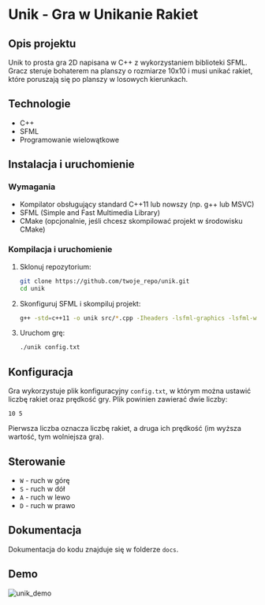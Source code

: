 # Unik - Gra w Unikanie Rakiet

## Opis projektu
Unik to prosta gra 2D napisana w C++ z wykorzystaniem biblioteki SFML. Gracz steruje bohaterem na planszy o rozmiarze 10x10 i musi unikać rakiet, które poruszają się po planszy w losowych kierunkach.

## Technologie
- C++
- SFML
- Programowanie wielowątkowe

## Instalacja i uruchomienie
### Wymagania
- Kompilator obsługujący standard C++11 lub nowszy (np. g++ lub MSVC)
- SFML (Simple and Fast Multimedia Library)
- CMake (opcjonalnie, jeśli chcesz skompilować projekt w środowisku CMake)

### Kompilacja i uruchomienie
1. Sklonuj repozytorium:
   ```sh
   git clone https://github.com/twoje_repo/unik.git
   cd unik
   ```
2. Skonfiguruj SFML i skompiluj projekt:
   ```sh
   g++ -std=c++11 -o unik src/*.cpp -Iheaders -lsfml-graphics -lsfml-window -lsfml-system
   ```
3. Uruchom grę:
   ```sh
   ./unik config.txt
   ```

## Konfiguracja
Gra wykorzystuje plik konfiguracyjny `config.txt`, w którym można ustawić liczbę rakiet oraz prędkość gry. Plik powinien zawierać dwie liczby:
```
10 5
```
Pierwsza liczba oznacza liczbę rakiet, a druga ich prędkość (im wyższa wartość, tym wolniejsza gra).

## Sterowanie
- `W` - ruch w górę
- `S` - ruch w dół
- `A` - ruch w lewo
- `D` - ruch w prawo

## Dokumentacja
Dokumentacja do kodu znajduje się w folderze `docs`.

## Demo

![unik_demo](https://github.com/user-attachments/assets/880fdc3e-4028-4cdf-a060-ababc79901b5)


